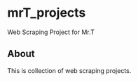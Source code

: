 # mrT_projects
Web Scraping Project for Mr.T

## About

This is collection of web scraping projects.

